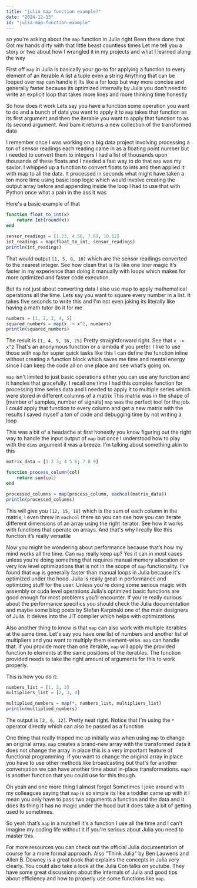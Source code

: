 ```yaml
---
title: "julia map function example?"
date: "2024-12-13"
id: "julia-map-function-example"
---
```


 so you're asking about the `map` function in Julia right Been there done that Got my hands dirty with that little beast countless times Let me tell you a story or two about how I wrangled it in my projects and what I learned along the way

First off `map` in Julia is basically your go-to for applying a function to every element of an iterable A list a tuple even a string Anything that can be looped over `map` can handle it Its like a for loop but way more concise and generally faster because its optimized internally by Julia you don't need to write an explicit loop that takes more lines and more thinking time honestly

So how does it work Lets say you have a function some operation you want to do and a bunch of data you want to apply it to `map` takes that function as its first argument and then the iterable you want to apply that function to as its second argument. And bam it returns a new collection of the transformed data

I remember once I was working on a big data project involving processing a ton of sensor readings each reading came in as a floating point number but i needed to convert them to integers I had a list of thousands upon thousands of these floats and I needed a fast way to do that `map` was my savior. I whipped up a function to convert floats to ints and then applied it with map to all the data. It processed in seconds what might have taken a ton more time using basic loop logic which would involve creating the output array before and appending inside the loop I had to use that with Python once what a pain in the ass it was

Here's a basic example of that

```julia
function float_to_int(x)
    return Int(round(x))
end

sensor_readings = [1.23, 4.56, 7.89, 10.12]
int_readings = map(float_to_int, sensor_readings)
println(int_readings)
```

That would output `[1, 5, 8, 10]` which are the sensor readings converted to the nearest integer. See how clean that is Its like one liner magic It’s faster in my experience than doing it manually with loops which makes for more optimized and faster code execution.

But its not just about converting data I also use map to apply mathematical operations all the time. Lets say you want to square every number in a list. It takes five seconds to write this and I'm not even joking its literally like having a math tutor do it for me

```julia
numbers = [1, 2, 3, 4, 5]
squared_numbers = map(x -> x^2, numbers)
println(squared_numbers)
```

The result is `[1, 4, 9, 16, 25]` Pretty straightforward right. See that `x -> x^2` That's an anonymous function or a lambda if you prefer. I like to use those with `map` for super quick tasks like this I can define the function inline without creating a function block which saves me time and mental energy since I can keep the code all on one place and see what's going on.

`map` isn't limited to just basic operations either you can use any function and it handles that gracefully. I recall one time I had this complex function for processing time series data and I needed to apply it to multiple series which were stored in different columns of a matrix This matrix was in the shape of [number of samples, number of signals] `map` was the perfect tool for the job. I could apply that function to every column and get a new matrix with the results I saved myself a ton of code and debugging time by not writing a loop

This was a bit of a headache at first honestly you know figuring out the right way to handle the input output of `map` but once I understood how to play with the `dims` argument it was a breeze. I'm talking about something akin to this

```julia
matrix_data = [1 2 3; 4 5 6; 7 8 9]

function process_column(col)
    return sum(col)
end

processed_columns = map(process_column, eachcol(matrix_data))
println(processed_columns)
```

This will give you `[12, 15, 18]` which is the sum of each column in the matrix, I even threw in `eachcol` there so you can see how you can iterate different dimensions of an array using the right iterator. See how it works with functions that operate on arrays. And that's why I really like this function it’s really versatile

Now you might be wondering about performance because that’s how my mind works all the time. Can `map` really keep up? Yes it can in most cases unless you're doing something that requires manual memory allocation or very low level optimizations that is not in the scope of `map` functionality. I've found that `map` is generally faster than manual loops in Julia because it's optimized under the hood. Julia is really great in performance and optimizing stuff for the user. Unless you're doing some serious magic with assembly or cuda level operations Julia's optimized basic functions are good enough for most problems you'll encounter. If you're really curious about the performance specifics you should check the Julia documentation and maybe some blog posts by Stefan Karpinski one of the main designers of Julia. It delves into the JIT compiler which helps with optimizations

Also another thing to know is that `map` can also work with multiple iterables at the same time. Let's say you have one list of numbers and another list of multipliers and you want to multiply them element-wise. `map` can handle that. If you provide more than one iterable, `map` will apply the provided function to elements at the same positions of the iterables. The function provided needs to take the right amount of arguments for this to work properly.

This is how you do it:

```julia
numbers_list = [1, 2, 3]
multipliers_list = [2, 3, 4]

multiplied_numbers = map(*, numbers_list, multipliers_list)
println(multiplied_numbers)
```

The output is `[2, 6, 12]`. Pretty neat right. Notice that I'm using the `*` operator directly which can also be passed as a function

One thing that really tripped me up initially was when using `map` to change an original array. `map` creates a brand-new array with the transformed data it does not change the array in place this is a very important feature of functional programming. If you want to change the original array in place you have to use other methods like broadcasting but that's for another conversation we can have another time about in-place transformations. `map!` is another function that you could use for this though.

Oh yeah and one more thing I almost forgot Sometimes I joke around with my colleagues saying that `map` is so simple its like a toddler came up with it I mean you only have to pass two arguments a function and the data and it does its thing It has no magic under the hood but it does take a bit of getting used to sometimes.

So yeah that’s `map` in a nutshell it's a function I use all the time and I can't imagine my coding life without it If you're serious about Julia you need to master this.

For more resources you can check out the official Julia documentation of course for a more formal approach. Also "Think Julia" by Ben Lauwens and Allen B. Downey is a great book that explains the concepts in Julia very clearly. You could also take a look at the Julia Con talks on youtube. They have some great discussions about the internals of Julia and good tips about efficiency and how to properly use some functions like `map`.
